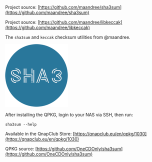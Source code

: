 Project source: [https://github.com/maandree/sha3sum](https://github.com/maandree/sha3sum)

Project source: [https://github.com/maandree/libkeccak](https://github.com/maandree/libkeccak)

The `sha3sum` and `keccak` checksum utilities from @maandree.

![logo](images/sha3sum.logo.png)

After installing the QPKG, login to your NAS via SSH, then run:

```
sha3sum --help
```
Available in the QnapClub Store: [https://qnapclub.eu/en/qpkg/1030](https://qnapclub.eu/en/qpkg/1030)

QPKG source: [https://github.com/OneCDOnly/sha3sum](https://github.com/OneCDOnly/sha3sum)

